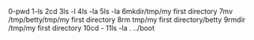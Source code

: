 0-pwd
1-ls
2cd
3ls -l
4ls -la
5ls -la
6mkdir/tmp/my first directory
7mv /tmp/betty/tmp/my first directory
8rm tmp/my first directory/betty
9rmdir /tmp/my first directory
10cd -
11ls -la . ../boot
